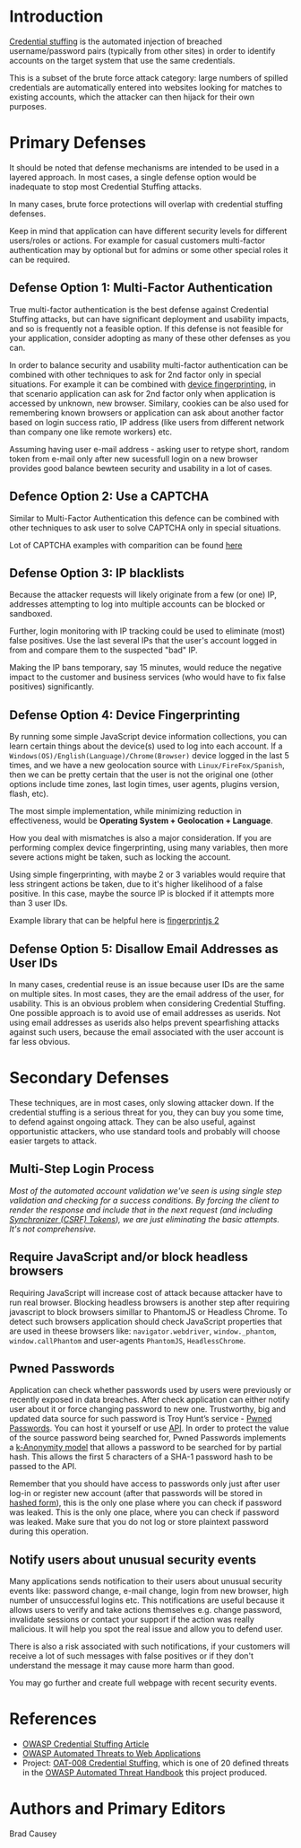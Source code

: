 # Introduction

[Credential stuffing](https://www.owasp.org/index.php/Credential_stuffing) is the automated injection of breached username/password pairs (typically from other sites) in order to identify accounts on the target system that use the same credentials. 

This is a subset of the brute force attack category: large numbers of spilled credentials are automatically entered into websites looking for matches to existing accounts, which the attacker can then hijack for their own purposes.

# Primary Defenses

It should be noted that defense mechanisms are intended to be used in a layered approach. In most cases, a single defense option would be inadequate to stop most Credential Stuffing attacks.

In many cases, brute force protections will overlap with credential stuffing defenses.

Keep in mind that application can have different security levels for different users/roles or actions. For example for casual customers multi-factor authentication may by optional but for admins or some other special roles it can be required.

## Defense Option 1: Multi-Factor Authentication

True multi-factor authentication is the best defense against Credential Stuffing attacks, but can have significant deployment and usability impacts, and so is frequently not a feasible option. If this defense is not feasible for your application, consider adopting as many of these other defenses as you can.

In order to balance security and usability multi-factor authentication can be combined with other techniques to ask for 2nd factor only in special situations. For example it can be combined with [device fingerprinting](cheatsheets/Credential_Stuffing_Prevention_Cheat_Sheet.md#defense-option-4-device-fingerprinting), in that scenario application can ask for 2nd factor only when application is accessed by unknown, new browser. Similary, cookies can be also used for remembering known browsers or application can ask about another factor based on login success ratio, IP address (like users from different network than company one like remote workers) etc.

Assuming having user e-mail address - asking user to retype short, random token from e-mail only after new sucessfull login on a new browser provides good balance bewteen security and usability in a lot of cases.

## Defence Option 2: Use a CAPTCHA

Similar to Multi-Factor Authentication this defence can be combined with other techniques to ask user to solve CAPTCHA only in special situations. 

Lot of CAPTCHA examples with comparition can be found [here](https://www.whoishostingthis.com/resources/captcha/)

## Defense Option 3: IP blacklists

Because the attacker requests will likely originate from a few (or one) IP, addresses attempting to log into multiple accounts can be blocked or sandboxed.

Further, login monitoring with IP tracking could be used to eliminate (most) false positives. Use the last several IPs that the user's account logged in from and compare them to the suspected "bad" IP.

Making the IP bans temporary, say 15 minutes, would reduce the negative impact to the customer and business services (who would have to fix false positives) significantly.

## Defense Option 4: Device Fingerprinting

By running some simple JavaScript device information collections, you can learn certain things about the device(s) used to log into each account. If a `Windows(OS)/English(Language)/Chrome(Browser)` device logged in the last 5 times, and we have a new geolocation source with `Linux/FireFox/Spanish`, then we can be pretty certain that the user is not the original one (other options include time zones, last login times, user agents, plugins version, flash, etc).

The most simple implementation, while minimizing reduction in effectiveness, would be **Operating System + Geolocation + Language**.

How you deal with mismatches is also a major consideration. If you are performing complex device fingerprinting, using many variables, then more severe actions might be taken, such as locking the account.

Using simple fingerprinting, with maybe 2 or 3 variables would require that less stringent actions be taken, due to it's higher likelihood of a false positive. In this case, maybe the source IP is blocked if it attempts more than 3 user IDs.

Example library that can be helpful here is [fingerprintjs 2](https://github.com/Valve/fingerprintjs2)

## Defense Option 5: Disallow Email Addresses as User IDs

In many cases, credential reuse is an issue because user IDs are the same on multiple sites. In most cases, they are the email address of the user, for usability. This is an obvious problem when considering Credential Stuffing. One possible approach is to avoid use of email addresses as userids. Not using email addresses as userids also helps prevent spearfishing attacks against such users, because the email associated with the user account is far less obvious.

# Secondary Defenses
These techniques, are in most cases, only slowing attacker down. If the credential stuffing is a serious threat for you, they can buy you some time, to defend against ongoing attack. They can be also useful, against opportunistic attackers, who use standard tools and probably will choose easier targets to attack.

## Multi-Step Login Process

*Most of the automated account validation we've seen is using single step validation and checking for a success conditions. By forcing the client to render the response and include that in the next request (and including [Synchronizer (CSRF) Tokens](Cross-Site_Request_Forgery_Prevention_Cheat_Sheet.md)), we are just eliminating the basic attempts. It's not comprehensive.*

##  Require JavaScript and/or block headless browsers
Requiring JavaScript will increase cost of attack because attacker have to run real browser.
Blocking headless browsers is another step after requiring javascript to block browsers simillar to PhantomJS or Headless Chrome. To detect such browsers application should check JavaScript properties that are used in theese browsers like:
`navigator.webdriver`, `window._phantom`, `window.callPhantom` and user-agents `PhantomJS`, `HeadlessChrome`.

## Pwned Passwords
Application can check whether passwords used by users were previously or recently exposed in data breaches. After check application can either notify user about it or force changing password to new one. Trustworthy, big and updated data source for such password is Troy Hunt’s service - [Pwned Passwords](https://haveibeenpwned.com/Passwords). You can host it yourself or use [API](https://haveibeenpwned.com/API/v2#PwnedPasswords). 
In order to protect the value of the source password being searched for, Pwned Passwords implements a [k-Anonymity model](https://en.wikipedia.org/wiki/K-anonymity) that allows a password to be searched for by partial hash. This allows the first 5 characters of a SHA-1 password hash to be passed to the API.

Remember that you should have access to passwords only just after user log-in or register new account (after that passwords will be stored in [hashed form](cheatsheets/Password_Storage_Cheat_Sheet.md#leverage-an-adaptive-one-way-function)), this is the only one plase where you can check if password was leaked. This is the only one place, where you can check if password was leaked. Make sure that you do not log or store plaintext password during this operation.

## Notify users about unusual security events 
Many applications sends notification to their users about unusual security events like: password change, e-mail change, login from new browser, high number of unsuccessful logins etc. This notifications are useful because it allows users to verify and take actions themselves e.g. change password, invalidate sessions or contact your support if the action was really malicious. It will help you spot the real issue and allow you to defend user.

There is also a risk associated with such notifications, if your customers will receive a lot of such messages with false positives or if they don't understand the message it may cause more harm than good.

You may go further and create full webpage with recent security events.

# References

- [OWASP Credential Stuffing Article](https://www.owasp.org/index.php/Credential_stuffing)
- [OWASP Automated Threats to Web Applications](https://www.owasp.org/index.php/OWASP_Automated_Threats_to_Web_Applications)
- Project: [OAT-008 Credential Stuffing](https://www.owasp.org/index.php/OAT-008_Credential_Stuffing), which is one of 20 defined threats in the [OWASP Automated Threat Handbook](https://www.owasp.org/index.php/File:Automated-threat-handbook.pdf) this project produced.

# Authors and Primary Editors

Brad Causey
